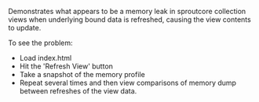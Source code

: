 Demonstrates what appears to be a memory leak in sproutcore collection views when underlying bound data is refreshed, causing the view contents to update.

To see the problem:

  * Load index.html
  * Hit the 'Refresh View' button
  * Take a snapshot of the memory profile
  * Repeat several times and then view comparisons of memory dump between refreshes of the view data.